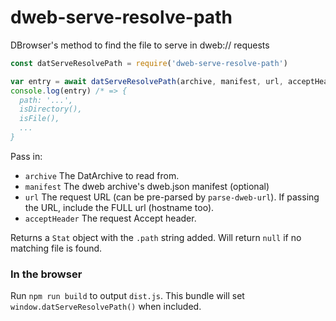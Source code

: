 # dweb-serve-resolve-path

DBrowser's method to find the file to serve in dweb:// requests

```js
const datServeResolvePath = require('dweb-serve-resolve-path')

var entry = await datServeResolvePath(archive, manifest, url, acceptHeader)
console.log(entry) /* => {
  path: '...',
  isDirectory(),
  isFile(),
  ...
}
```

Pass in:

 - `archive` The DatArchive to read from.
 - `manifest` The dweb archive's dweb.json manifest (optional)
 - `url` The request URL (can be pre-parsed by `parse-dweb-url`). If passing the URL, include the FULL url (hostname too).
 - `acceptHeader` The request Accept header.

Returns a `Stat` object with the `.path` string added. Will return `null` if no matching file is found.

### In the browser

Run `npm run build` to output `dist.js`. This bundle will set `window.datServeResolvePath()` when included.